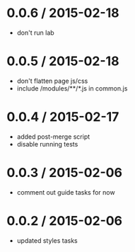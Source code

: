 
0.0.6 / 2015-02-18
==================

  * don't run lab


0.0.5 / 2015-02-18
==================

  * don't flatten page js/css
  * include /modules/**/*.js in common.js


0.0.4 / 2015-02-17
==================

  * added post-merge script
  * disable running tests

0.0.3 / 2015-02-06
==================

  * comment out guide tasks for now


0.0.2 / 2015-02-06
==================

  * updated styles tasks

